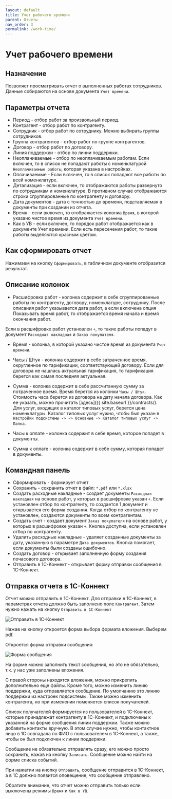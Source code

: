 ```yaml
---
layout: default
title: Учет рабочего времени
parent: Отчеты
nav_order: 3
permalink: /work-time/
---
```


# Учет рабочего времени

## Назначение

Позволяет просматривать отчет о выполненных работах сотрудников.
Данные собираются на основе документа `Учет времени`.

## Параметры отчета

* Период - отбор работ за произвольный период.
* Контрагент - отбор работ по контрагенту.
* Сотрудник - отбор работ по сотруднику. Можно выбирать группы сотрудников.
* Группа контрагентов - отбор работ по группе контрагентов.
* Договор - отбор работ по договору.
* Линия поддержки - отбор по линии поддержки.
* Неоплачиваемые - отбор по неоплачиваемым работам. Если включен, то в список не попадают работы с номенклатурой `Неоплачиваемые работы`, которая указана в настройках.
* Оплачиваемые - Если включен, то в список попадают все работы по всей номенклатуре.
* Детализация - если включен, то отображаются работы развернуто по сотрудникам и номенклатуре. В противном случае отображаются строки сгруппированные по контрагенту и договору.
* Дата документов - дата с точностью до времени, подставляемая в документы при создании из отчета.
* Время - если включен, то отображается колонка `Время`, в которой указано чистое время из документа `Учет времени`.
* Как в УВ - если включен, то порядок работ отображается как в документе Учет времени. Если есть пересечения работ, то такие работы выделяются красным цветом.

## Как сформировать отчет

Нажимаем на кнопку `Сформировать`, в табличном документе отобразится результат.

## Описание колонок

* Расшифровка работ - колонка содержит в себе сгруппированные работы по контрагенту, договору, номенклатуре, сотруднику. 
После описания работ указывается дата работ, а если включена опция Показывать время работ, то отображается время начала и время окончания работ.

Если в расшифровке работ установлен `+`, то такие работы попадут в документ `Расходная накладная` и `Заказ покупателя`.

* Время - колонка, в которой указано чистое время из документа `Учет времени`.

* Часы / Штук - колонка содержит в себе затраченное время, округленное по тарификации, соответствующей договору. Если для договора не нашлась актуальная тарификация, то тарификация берется как самая последняя актуальная.

* Сумма - колонка содержит в себе рассчитанную сумму за потраченное время. Время берется из колонки `Часы / Штук`. Стоимость часа берется из договора на дату начала договора. Как ее указать, можно прочитать [здесь]({{ site.baseurl }}/contracts/).
Для услуг, входящих в каталог типовых услуг, берется цена номенклатуры. Каталог типовых услуг нужно, чтобы был указан в `Настройки подсистемы -> -> Основные -> Каталог типовых услуг -> Папка`. 

* Часы к оплате - колонка содержит в себе время, которое попадет в документы.

* Сумма к оплате - колонка содержит в себе сумму, которая попадет в документы.

## Командная панель

* Сформировать - формирует отчет
* Сохранить - сохранить отчет в файл: `*.pdf` или `*.xlsx`
* Создать расходные накладные - создает документы `Расходная накладная` на основе работ, у которых в расшифровке указан `+`.
Если установлен отбор по контрагенту, то создается 1 документ и открывается его форма создания.
Когда отбор по контрагенту не установлен, создаются документы по всем контрагентам.
* Создать счет - создает документ `Заказ покупателя` на основе работ, у которых в расшифровке указан `+`.
Кнопка доступна, если установлен отбор по контрагенту.
* Удалить расходные накладные - удаляет созданные документы за дату, указанную в параметре `Дата документов`. Кнопка помогает, если документы были созданы ошибочно.
* Создать договор - открывает заполненную форму создания почасового договора.
* Отправить в 1С-Коннект - открывает форму отправки сообщения в 1С-Коннект.

## Отправка отчета в 1С-Коннект

Отчет можно отправить в 1С-Коннект. Для отправки в 1С-Коннект, в параметрах отчета должно быть заполнено поле `Контрагент`.
Затем нужно нажать на кнопку `Отправить в 1С-Коннект`

![Отправить в 1С-Коннект](../img/send-message-to-connect.png)

Нажав на кнопку откроется форма выбора формата вложения.
Выберем pdf.

Откроется форма отправки сообщения:

![Форма сообщения](../img/message-form.png)

На форме можно заполнить текст сообщения, но это не обязательно, т.к. у нас уже заполнены вложения. 

С правой стороны находятся вложения, можно прикрепить дополнительно еще файлы. Кроме того, можно изменить линию поддержки, куда отправляется сообщение. По умолчанию это линию поддержки из настроек подсистемы. 
Также можно изменить контрагента, но при изменении поменяется список получателей.

Список получателей формируется из пользователей в 1С-Коннект, которые принадлежат контрагенту в 1С-Коннект, и подключены к указанной на форме сообщения линии поддержки. Также можно добавить контакты вручную. В этом случае нужно, чтобы контактное лицо в 1С совпадала по ФИО с пользователем в 1С-Коннект, а также, чтобы он был подключен к линии поддержки.

Сообщение не обязательно отправлять сразу, его можно просто сохранить, нажав на кнопку `Записать`.
Сообщение можно найти на форме списка событий.

При нажатии на кнопку `Отправить`, сообщение отправится в 1С-Коннект, а в 1С должно появится оповещение, что сообщение отправлено.

Обратите внимание, что отчет можно отправить только если выключены режимы `Время` и `Как в УВ`.